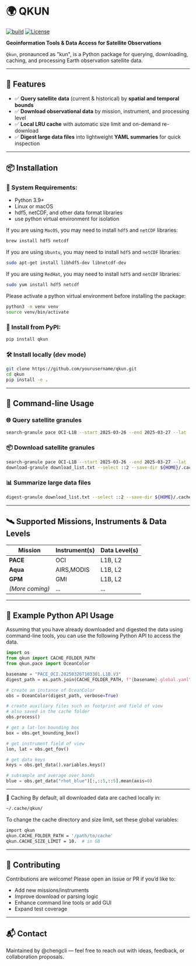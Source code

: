 # 🌍 QKUN
[![build](https://github.com/chengcli/qkun/actions/workflows/main.yml/badge.svg)](https://github.com/chengcli/qkun/actions/workflows/main.yml)
[![License](https://img.shields.io/badge/license-MIT-blue)](https://img.shields.io/badge/license-MIT-blue)

**Geoinformation Tools & Data Access for Satellite Observations**

`Qkun`, pronaunced as "kun", is a Python package for querying, downloading, caching, and processing Earth observation satellite data.

---

## 🚀 Features

- ✅ **Query satellite data** (current & historical) by **spatial and temporal bounds**
- ✅ **Download observational data** by mission, instrument, and processing level
- ✅ **Local LRU cache** with automatic size limit and on-demand re-download
- ✅ **Digest large data files** into lightweight **YAML summaries** for quick inspection

---

## 📦 Installation

### 🧪 System Requirements:
- Python 3.9+
- Linux or macOS
- hdf5, netCDF, and other data format libraries
- use python virtual environment for isolation

If you are using `MacOS`, you may need to install `hdf5` and `netCDF` libraries:
```bash
brew install hdf5 netcdf
```

If you are using `Ubuntu`, you may need to install `hdf5` and `netCDF` libraries:
```bash
sudo apt-get install libhdf5-dev libnetcdf-dev
```

If you are using `RedHat`, you may need to install `hdf5` and `netCDF` libraries:
```bash
sudo yum install hdf5 netcdf
```

Please activate a python virtual environment before installing the package:
```bash
python3 -m venv venv
source venv/bin/activate
```

### 🔗 Install from PyPI:
```bash
pip install qkun 
```

### 🛠️ Install locally (dev mode)
```bash
git clone https://github.com/yourusername/qkun.git
cd qkun
pip install -e .
```

---

## 📁 Command-line Usage

### 🌐 Query satellite granules
```bash
search-granule pace OCI-L1B --start 2025-03-26 --end 2025-03-27 --lat -10 10 --lon 30 50
```

### 📦 Download satellite granules
```bash
search-granule pace OCI-L1B --start 2025-03-26 --end 2025-03-27 --lat -10 10 --lon 30 50 --quiet > download_list.txt
download-granule download_list.txt --select ::2 --save-dir ${HOME}/.cache/qkun
```

### 📊 Summarize large data files
```bash
digest-granule download_list.txt --select ::2 --save-dir ${HOME}/.cache/qkun
```

---

## 🛰️ Supported Missions, Instruments & Data Levels
| Mission        | Instrument(s)   | Data Level(s) |
|----------------|------------------|----------------|
| **PACE**       | OCI              | L1B, L2        |
| **Aqua**       | AIRS,MODIS       | L1B, L2        |
| **GPM**        | GMI              | L1B, L2        |
| *(More coming)*| ...              | ...            |

---

## 🧠 Example Python API Usage
Assuming that you have already downloaded and digested the data using command-line tools, you can use the following Python API to access the data.

```python
import os
from qkun import CACHE_FOLDER_PATH
from qkun.pace import OceanColor

basename = "PACE_OCI.20250326T103301.L1B.V3"
digest_path = os.path.join(CACHE_FOLDER_PATH, f"{basename}.global.yaml")

# create an instance of OceanColor
obs = OceanColor(digest_path, verbose=True)

# create auxiliary files such as footprint and field of view
# also saved in the cache folder
obs.process()

# get a lat-lon bounding box
box = obs.get_bounding_box()

# get instrument field of view
lon, lat = obs.get_fov()

# get data keys
keys = obs.get_data().variables.keys()

# subsample and average over bands
blue = obs.get_data("rhot_blue")[:,::5,::5].mean(axis=0)
```

---

🧹 Caching
By default, all downloaded data are cached locally in:
```bash
~/.cache/qkun/
```

To change the cache directory and size limit, set these global variables:
```bash
import qkun
qkun.CACHE_FOLDER_PATH = '/path/to/cache'
qkun.CACHE_SIZE_LIMIT = 10.  # in GB
```

---

## 🤝 Contributing
Contributions are welcome!
Please open an issue or PR if you’d like to:
- Add new missions/instruments
- Improve download or parsing logic
- Enhance command line tools or add GUI
- Expand test coverage

---

## 📬 Contact
Maintained by @chengcli — feel free to reach out with ideas, feedback, or collaboration proposals.

